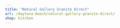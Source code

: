 ```yaml
---
title: "Natural Gallery Granite Direct"
url: /daytona-beach/natural-gallery-granite-direct/
shop: kitchen
---
```

